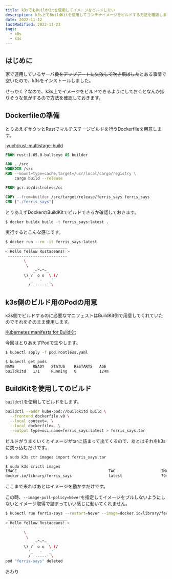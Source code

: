 ```yaml
---
title: k3sでもBuildKitを使用してイメージをビルドしたい
description: k3s上でBuildKitを使用してコンテナイメージをビルドする方法を確認します
date: 2022-11-12
lastModified: 2022-11-23
tags: 
  - k8s
  - k3s
---
```


## はじめに

家で運用しているサーバ機~~をアップデートに失敗して吹き飛ばした~~とある事情で空いたので、k3sをインストールしました。

せっかく？なので、k3s上でイメージをビルドできるようにしておくとなんか捗りそうな気がするので方法を確認しておきます。

## Dockerfileの準備

とりあえずサクッとRustでマルチステージビルドを行うDockerfileを用意します。

[jyuch/rust-multistage-build](https://github.com/jyuch/rust-multistage-build)

```dockerfile
FROM rust:1.65.0-bullseye AS builder

ADD . /src
WORKDIR /src
RUN --mount=type=cache,target=/usr/local/cargo/registry \
    cargo build --release

FROM gcr.io/distroless/cc

COPY --from=builder /src/target/release/ferris_says ferris_says
CMD ["./ferris_says"]
```

とりあえずDockerのBuildKitでビルドできるか確認しておきます。

```sh
$ docker buildx build -t ferris_says:latest .
```

実行するとこんな感じです。

```sh
$ docker run --rm -it ferris_says:latest
 __________________________
< Hello fellow Rustaceans! >
 --------------------------
        \
         \
            _~^~^~_
        \) /  o o  \ (/
          '_   -   _'
          / '-----' \
```

## k3s側のビルド用のPodの用意

k3s側でビルドするのに必要なマニフェストはBuildKit側で用意してくれていたのでそれをそのまま使用します。

[Kubernetes manifests for BuildKit](https://github.com/moby/buildkit/tree/master/examples/kubernetes)

今回はとりあえずPodで生やします。

```sh
$ kubectl apply -f pod.rootless.yaml
```

```sh
$ kubectl get pods
NAME        READY   STATUS    RESTARTS   AGE
buildkitd   1/1     Running   0          124m
```

## BuildKitを使用してのビルド

`buildctl`を使用してビルドをします。

```sh
buildctl --addr kube-pod://buildkitd build \
  --frontend dockerfile.v0 \
  --local context=. \
  --local dockerfile=. \
  --output type=oci,name=ferris_says:latest > ferris_says.tar
```

ビルドがうまくいくとイメージがtarに詰まって出てくるので、あとはそれをk3sに突っ込むだけです。

```sh
$ sudo k3s ctr images import ferris_says.tar
```

```sh
$ sudo k3s crictl images                                                               
IMAGE                                        TAG                    IMAGE ID            SIZE
docker.io/library/ferris_says                latest                 7948ed6b9ec95       10.6MB
```

ここまで来ればあとはイメージを動かすだけです。

この時、`--image-pull-policy=Never`を指定してイメージをプルしないようにしないとイメージ取得で詰まっていい感じに動いてくれません。

```sh
$ kubectl run ferris-says --restart=Never --image=docker.io/library/ferris_says:latest --rm -it --image-pull-policy=Never
 __________________________
< Hello fellow Rustaceans! >
 --------------------------
        \
         \
            _~^~^~_
        \) /  o o  \ (/
          '_   -   _'
          / '-----' \
pod "ferris-says" deleted
```

おわり
